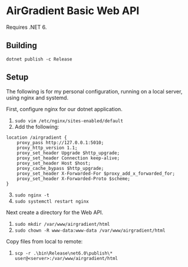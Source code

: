 # AirGradient Basic Web API
Requires .NET 6.

## Building
`dotnet publish -c Release`

## Setup
The following is for my personal configuration, running on a local server, using nginx and systemd.

First, configure nginx for our dotnet application.
1. `sudo vim /etc/nginx/sites-enabled/default`
2. Add the following:

```
location /airgradient {
	proxy_pass http://127.0.0.1:5010;
	proxy_http_version 1.1;
	proxy_set_header Upgrade $http_upgrade;
	proxy_set_header Connection keep-alive;
	proxy_set_header Host $host;
	proxy_cache_bypass $http_upgrade;
	proxy_set_header X-Forwarded-For $proxy_add_x_forwarded_for;
	proxy_set_header X-Forwarded-Proto $scheme;
}
```

3. `sudo nginx -t`
4. `sudo systemctl restart nginx`

Next create a directory for the Web API.

1. `sudo mkdir /var/www/airgradient/html`
2. `sudo chown -R www-data:www-data /var/www/airgradient/html`

Copy files from local to remote:

1. `scp -r .\bin\Release\net6.0\publish\* user@<server>:/var/www/airgradient/html`

